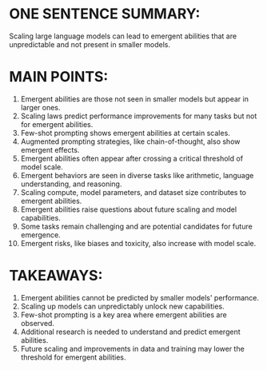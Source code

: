 # ONE SENTENCE SUMMARY:
Scaling large language models can lead to emergent abilities that are unpredictable and not present in smaller models.

# MAIN POINTS:
1. Emergent abilities are those not seen in smaller models but appear in larger ones.
2. Scaling laws predict performance improvements for many tasks but not for emergent abilities.
3. Few-shot prompting shows emergent abilities at certain scales.
4. Augmented prompting strategies, like chain-of-thought, also show emergent effects.
5. Emergent abilities often appear after crossing a critical threshold of model scale.
6. Emergent behaviors are seen in diverse tasks like arithmetic, language understanding, and reasoning.
7. Scaling compute, model parameters, and dataset size contributes to emergent abilities.
8. Emergent abilities raise questions about future scaling and model capabilities.
9. Some tasks remain challenging and are potential candidates for future emergence.
10. Emergent risks, like biases and toxicity, also increase with model scale.

# TAKEAWAYS:
1. Emergent abilities cannot be predicted by smaller models' performance.
2. Scaling up models can unpredictably unlock new capabilities.
3. Few-shot prompting is a key area where emergent abilities are observed.
4. Additional research is needed to understand and predict emergent abilities.
5. Future scaling and improvements in data and training may lower the threshold for emergent abilities.
